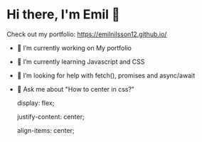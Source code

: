 # Hi there, I'm Emil 👋

Check out my portfolio: https://emilnilsson12.github.io/

- 🔭 I’m currently working on My portfolio
- 🌱 I’m currently learning Javascript and CSS
- 🤔 I’m looking for help with fetch(), promises and async/await
- 💬 Ask me about "How to center in css?" 

    display: flex;
    
    justify-content: center;
    
    align-items: center;

